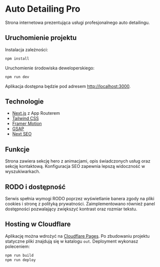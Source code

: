 # Auto Detailing Pro

Strona internetowa prezentująca usługi profesjonalnego auto detailingu.

## Uruchomienie projektu

Instalacja zależności:

```bash
npm install
```

Uruchomienie środowiska deweloperskiego:

```bash
npm run dev
```

Aplikacja dostępna będzie pod adresem [http://localhost:3000](http://localhost:3000).

## Technologie

- [Next.js](https://nextjs.org/) z App Routerem
- [Tailwind CSS](https://tailwindcss.com)
- [Framer Motion](https://www.framer.com/motion/)
- [GSAP](https://gsap.com)
- [Next SEO](https://github.com/garmeeh/next-seo)

## Funkcje

Strona zawiera sekcję hero z animacjami, opis świadczonych usług oraz sekcję kontaktową. Konfiguracja SEO zapewnia lepszą widoczność w wyszukiwarkach.

## RODO i dostępność

Serwis spełnia wymogi RODO poprzez wyświetlanie banera zgody na pliki cookies i stronę z polityką prywatności. Zaimplementowano również panel dostępności pozwalający zwiększyć kontrast oraz rozmiar tekstu.

## Hosting w Cloudflare

Aplikację można wdrożyć na [Cloudflare Pages](https://pages.cloudflare.com). Po zbudowaniu projektu statyczne pliki znajdują się w katalogu `out`. Deployment wykonasz poleceniem:

```bash
npm run build
npm run deploy
```
